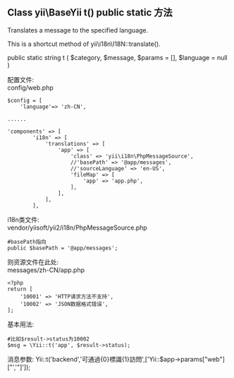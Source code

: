 ## Class yii\BaseYii t() public static 方法

Translates a message to the specified language.

This is a shortcut method of yii\i18n\I18N::translate().

public static string t ( $category, $message, $params = [], $language = null )


配置文件:  
config/web.php
~~~
$config = [
    'language'=> 'zh-CN',

......

'components' => [
        'i18n' => [
            'translations' => [
                'app' => [
                    'class' => 'yii\i18n\PhpMessageSource',
                    //'basePath' => '@app/messages',
                    //'sourceLanguage' => 'en-US',
                    'fileMap' => [
                        'app' => 'app.php',
                    ],
                ],
            ],
        ],
~~~

i18n类文件:  
vendor/yiisoft/yii2/i18n/PhpMessageSource.php
~~~
#basePath指向
public $basePath = '@app/messages';
~~~

则资源文件在此处:  
messages/zh-CN/app.php
~~~
<?php
return [
    '10001' => 'HTTP请求方法不支持',
    '10002' => 'JSON数据格式错误',
];
~~~

基本用法:
~~~
#比如$result->status为10002
$msg = \Yii::t('app', $result->status);
~~~

消息参数:
    Yii::t('backend','可通過{0}標識{1}訪問',['Yii::$app->params["web"]["','"]']);